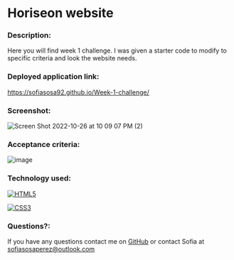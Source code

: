 # Horiseon website 

### Description:

Here you will find week 1 challenge. I was given a starter code to modify to specific criteria and look the website needs. 

### Deployed application link: 
https://sofiasosa92.github.io/Week-1-challenge/ 

### Screenshot:
![Screen Shot 2022-10-26 at 10 09 07 PM (2)](https://user-images.githubusercontent.com/115671262/198181988-e9e12dd5-c248-44cc-a530-8f5a4ac866a4.png)


### Acceptance criteria:
![image](https://user-images.githubusercontent.com/115671262/198180305-c7aaf00f-0806-497a-ab17-898c1e4146df.png)

### Technology used:
[![HTML5](https://img.shields.io/badge/HTML5-E34F26?style=for-the-badge&logo=html5&logoColor=white)](https://whatwg.org/)

[![CSS3](https://img.shields.io/badge/CSS3-1572B6?style=for-the-badge&logo=css3&logoColor=white)](https://www.w3.org/TR/CSS/#css)


### Questions?:
If you have any questions contact me on [GitHub](https://github.com/undefined) or contact 
Sofia  at sofiasosaperez@outlook.com  
